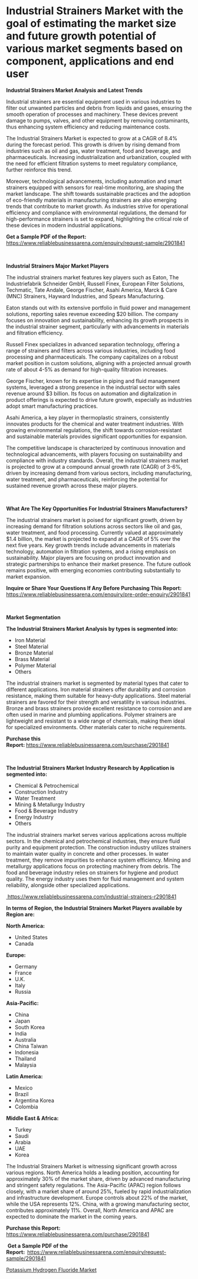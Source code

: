 <p><h1>Industrial Strainers Market with the goal of estimating the market size and future growth potential of various market segments based on component, applications and end user</h1></p><p><strong>Industrial Strainers Market Analysis and Latest Trends</strong></p>
<p><p>Industrial strainers are essential equipment used in various industries to filter out unwanted particles and debris from liquids and gases, ensuring the smooth operation of processes and machinery. These devices prevent damage to pumps, valves, and other equipment by removing contaminants, thus enhancing system efficiency and reducing maintenance costs.</p><p>The Industrial Strainers Market is expected to grow at a CAGR of 8.4% during the forecast period. This growth is driven by rising demand from industries such as oil and gas, water treatment, food and beverage, and pharmaceuticals. Increasing industrialization and urbanization, coupled with the need for efficient filtration systems to meet regulatory compliance, further reinforce this trend.</p><p>Moreover, technological advancements, including automation and smart strainers equipped with sensors for real-time monitoring, are shaping the market landscape. The shift towards sustainable practices and the adoption of eco-friendly materials in manufacturing strainers are also emerging trends that contribute to market growth. As industries strive for operational efficiency and compliance with environmental regulations, the demand for high-performance strainers is set to expand, highlighting the critical role of these devices in modern industrial applications.</p></p>
<p><strong>Get a Sample PDF of the Report:&nbsp;</strong> <a href="https://www.reliablebusinessarena.com/enquiry/request-sample/2901841?utm_campaign=3042&utm_medium=2&utm_source=Github&utm_content=ia&utm_term=16032025&utm_id=industrial-strainers">https://www.reliablebusinessarena.com/enquiry/request-sample/2901841</a></p>
<p>&nbsp;</p>
<p><strong>Industrial Strainers Major Market Players</strong></p>
<p><p>The industrial strainers market features key players such as Eaton, The Industriefabrik Schneider GmbH, Russell Finex, European Filter Solutions, Techmatic, Tate Andale, George Fischer, Asahi America, Marck & Care (MNC) Strainers, Hayward Industries, and Spears Manufacturing. </p><p>Eaton stands out with its extensive portfolio in fluid power and management solutions, reporting sales revenue exceeding $20 billion. The company focuses on innovation and sustainability, enhancing its growth prospects in the industrial strainer segment, particularly with advancements in materials and filtration efficiency.</p><p>Russell Finex specializes in advanced separation technology, offering a range of strainers and filters across various industries, including food processing and pharmaceuticals. The company capitalizes on a robust market position in custom solutions, aligning with a projected annual growth rate of about 4-5% as demand for high-quality filtration increases.</p><p>George Fischer, known for its expertise in piping and fluid management systems, leveraged a strong presence in the industrial sector with sales revenue around $3 billion. Its focus on automation and digitalization in product offerings is expected to drive future growth, especially as industries adopt smart manufacturing practices.</p><p>Asahi America, a key player in thermoplastic strainers, consistently innovates products for the chemical and water treatment industries. With growing environmental regulations, the shift towards corrosion-resistant and sustainable materials provides significant opportunities for expansion.</p><p>The competitive landscape is characterized by continuous innovation and technological advancements, with players focusing on sustainability and compliance with industry standards. Overall, the industrial strainers market is projected to grow at a compound annual growth rate (CAGR) of 3-6%, driven by increasing demand from various sectors, including manufacturing, water treatment, and pharmaceuticals, reinforcing the potential for sustained revenue growth across these major players.</p></p>
<p>&nbsp;</p>
<p><strong>What Are The Key Opportunities For Industrial Strainers Manufacturers?</strong></p>
<p><p>The industrial strainers market is poised for significant growth, driven by increasing demand for filtration solutions across sectors like oil and gas, water treatment, and food processing. Currently valued at approximately $1.4 billion, the market is projected to expand at a CAGR of 5% over the next five years. Key growth trends include advancements in materials technology, automation in filtration systems, and a rising emphasis on sustainability. Major players are focusing on product innovation and strategic partnerships to enhance their market presence. The future outlook remains positive, with emerging economies contributing substantially to market expansion.</p></p>
<p><strong>Inquire or Share Your Questions If Any Before Purchasing This Report:</strong> <a href="https://www.reliablebusinessarena.com/enquiry/pre-order-enquiry/2901841?utm_campaign=3042&utm_medium=2&utm_source=Github&utm_content=ia&utm_term=16032025&utm_id=industrial-strainers">https://www.reliablebusinessarena.com/enquiry/pre-order-enquiry/2901841</a></p>
<p>&nbsp;</p>
<p><strong>Market Segmentation</strong></p>
<p><strong>The Industrial Strainers Market Analysis by types is segmented into:</strong></p>
<p><ul><li>Iron Material</li><li>Steel Material</li><li>Bronze Material</li><li>Brass Material</li><li>Polymer Material</li><li>Others</li></ul></p>
<p><p>The industrial strainers market is segmented by material types that cater to different applications. Iron material strainers offer durability and corrosion resistance, making them suitable for heavy-duty applications. Steel material strainers are favored for their strength and versatility in various industries. Bronze and brass strainers provide excellent resistance to corrosion and are often used in marine and plumbing applications. Polymer strainers are lightweight and resistant to a wide range of chemicals, making them ideal for specialized environments. Other materials cater to niche requirements.</p></p>
<p><strong>Purchase this Report:&nbsp;</strong><a href="https://www.reliablebusinessarena.com/purchase/2901841?utm_campaign=3042&utm_medium=2&utm_source=Github&utm_content=ia&utm_term=16032025&utm_id=industrial-strainers">https://www.reliablebusinessarena.com/purchase/2901841</a></p>
<p>&nbsp;</p>
<p><strong>The Industrial Strainers Market Industry Research by Application is segmented into:</strong></p>
<p><ul><li>Chemical & Petrochemical</li><li>Construction Industry</li><li>Water Treatment</li><li>Mining & Metallurgy Industry</li><li>Food & Beverage Industry</li><li>Energy Industry</li><li>Others</li></ul></p>
<p><p>The industrial strainers market serves various applications across multiple sectors. In the chemical and petrochemical industries, they ensure fluid purity and equipment protection. The construction industry utilizes strainers to maintain water quality in concrete and other processes. In water treatment, they remove impurities to enhance system efficiency. Mining and metallurgy applications focus on protecting machinery from debris. The food and beverage industry relies on strainers for hygiene and product quality. The energy industry uses them for fluid management and system reliability, alongside other specialized applications.</p></p>
<p><a href="https://www.reliablebusinessarena.com/industrial-strainers-r2901841?utm_campaign=3042&utm_medium=2&utm_source=Github&utm_content=ia&utm_term=16032025&utm_id=industrial-strainers">&nbsp;https://www.reliablebusinessarena.com/industrial-strainers-r2901841</a></p>
<p><strong>In terms of Region, the Industrial Strainers Market Players available by Region are:</strong></p>
<p>
    <p> <strong> North America: </strong>
        <ul>
            <li>United States</li>
            <li>Canada</li>
        </ul>
        </p> 
    <p> <strong> Europe: </strong>
        <ul>
            <li>Germany</li>
            <li>France</li>
            <li>U.K.</li>
            <li>Italy</li>
            <li>Russia</li>
        </ul>
        </p> 
    <p> <strong> Asia-Pacific: </strong>
        <ul>
            <li>China</li>
            <li>Japan</li>
            <li>South Korea</li>
            <li>India</li>
            <li>Australia</li>
            <li>China Taiwan</li>
            <li>Indonesia</li>
            <li>Thailand</li>
            <li>Malaysia</li>
        </ul>
        </p> 
    <p> <strong> Latin America: </strong>
        <ul>
            <li>Mexico</li>
            <li>Brazil</li>
            <li>Argentina Korea</li>
            <li>Colombia</li>
        </ul>
        </p> 
    <p> <strong> Middle East & Africa: </strong>
        <ul>
            <li>Turkey</li>
            <li>Saudi</li>
            <li>Arabia</li>
            <li>UAE</li>
            <li>Korea</li>
        </ul>
    </p>
    </p>
<p><p>The Industrial Strainers Market is witnessing significant growth across various regions. North America holds a leading position, accounting for approximately 30% of the market share, driven by advanced manufacturing and stringent safety regulations. The Asia-Pacific (APAC) region follows closely, with a market share of around 25%, fueled by rapid industrialization and infrastructure development. Europe controls about 22% of the market, while the USA represents 12%. China, with a growing manufacturing sector, contributes approximately 11%. Overall, North America and APAC are expected to dominate the market in the coming years.</p></p>
<p><strong>Purchase this Report: </strong><a href="https://www.reliablebusinessarena.com/purchase/2901841?utm_campaign=3042&utm_medium=2&utm_source=Github&utm_content=ia&utm_term=16032025&utm_id=industrial-strainers">https://www.reliablebusinessarena.com/purchase/2901841</a></p>
<p>&nbsp;<strong>Get a Sample PDF of the Report:&nbsp;&nbsp;</strong><a href="https://www.reliablebusinessarena.com/enquiry/request-sample/2901841?utm_campaign=3042&utm_medium=2&utm_source=Github&utm_content=ia&utm_term=16032025&utm_id=industrial-strainers">https://www.reliablebusinessarena.com/enquiry/request-sample/2901841</a></p>
<p><strong></strong></p>
<p><p><a href="https://github.com/sapsaidamary/Market-Research-Report-List-1/blob/main/potassium-hydrogen-fluoride-market.md?utm_campaign=3042&utm_medium=2&utm_source=Github&utm_content=ia&utm_term=16032025&utm_id=industrial-strainers">Potassium Hydrogen Fluoride Market</a></p></p>